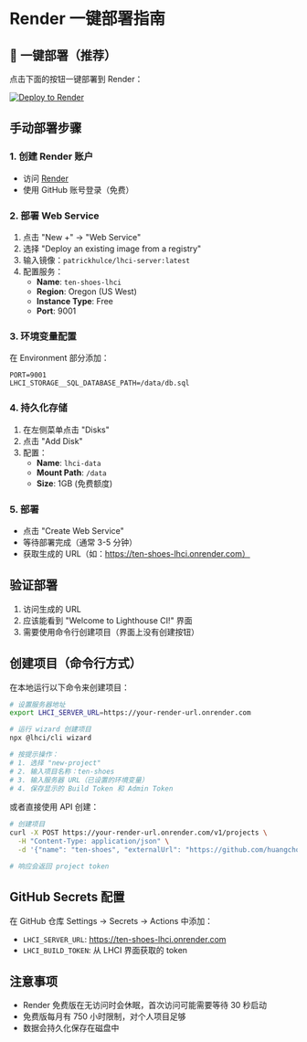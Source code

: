 # Render 一键部署指南

## 🚀 一键部署（推荐）

点击下面的按钮一键部署到 Render：

[![Deploy to Render](https://render.com/images/deploy-to-render-button.svg)](https://render.com/deploy?repo=https://github.com/huangchongfu/ten-shoes)

## 手动部署步骤

### 1. 创建 Render 账户
- 访问 [Render](https://render.com)
- 使用 GitHub 账号登录（免费）

### 2. 部署 Web Service
1. 点击 "New +" → "Web Service"
2. 选择 "Deploy an existing image from a registry"
3. 输入镜像：`patrickhulce/lhci-server:latest`
4. 配置服务：
   - **Name**: `ten-shoes-lhci`
   - **Region**: Oregon (US West)
   - **Instance Type**: Free
   - **Port**: 9001

### 3. 环境变量配置
在 Environment 部分添加：
```
PORT=9001
LHCI_STORAGE__SQL_DATABASE_PATH=/data/db.sql
```

### 4. 持久化存储
1. 在左侧菜单点击 "Disks"
2. 点击 "Add Disk"
3. 配置：
   - **Name**: `lhci-data`
   - **Mount Path**: `/data`
   - **Size**: 1GB (免费额度)

### 5. 部署
- 点击 "Create Web Service"
- 等待部署完成（通常 3-5 分钟）
- 获取生成的 URL（如：https://ten-shoes-lhci.onrender.com）

## 验证部署

1. 访问生成的 URL
2. 应该能看到 "Welcome to Lighthouse CI!" 界面
3. 需要使用命令行创建项目（界面上没有创建按钮）

## 创建项目（命令行方式）

在本地运行以下命令来创建项目：

```bash
# 设置服务器地址
export LHCI_SERVER_URL=https://your-render-url.onrender.com

# 运行 wizard 创建项目
npx @lhci/cli wizard

# 按提示操作：
# 1. 选择 "new-project"  
# 2. 输入项目名称：ten-shoes
# 3. 输入服务器 URL（已设置的环境变量）
# 4. 保存显示的 Build Token 和 Admin Token
```

或者直接使用 API 创建：

```bash
# 创建项目
curl -X POST https://your-render-url.onrender.com/v1/projects \
  -H "Content-Type: application/json" \
  -d '{"name": "ten-shoes", "externalUrl": "https://github.com/huangchongfu/ten-shoes"}'

# 响应会返回 project token
```

## GitHub Secrets 配置

在 GitHub 仓库 Settings → Secrets → Actions 中添加：
- `LHCI_SERVER_URL`: https://ten-shoes-lhci.onrender.com
- `LHCI_BUILD_TOKEN`: 从 LHCI 界面获取的 token

## 注意事项

- Render 免费版在无访问时会休眠，首次访问可能需要等待 30 秒启动
- 免费版每月有 750 小时限制，对个人项目足够
- 数据会持久化保存在磁盘中